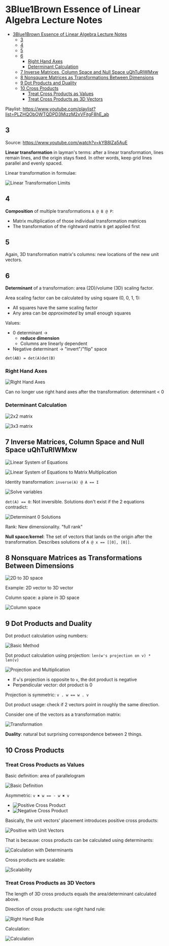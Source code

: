# 3Blue1Brown Essence of Linear Algebra Lecture Notes

- [3Blue1Brown Essence of Linear Algebra Lecture Notes](#3blue1brown-essence-of-linear-algebra-lecture-notes)
    - [3](#3)
    - [4](#4)
    - [5](#5)
    - [6](#6)
        - [Right Hand Axes](#right-hand-axes)
        - [Determinant Calculation](#determinant-calculation)
    - [7 Inverse Matrices, Column Space and Null Space uQhTuRlWMxw](#7-inverse-matrices-column-space-and-null-space-uqhturlwmxw)
    - [8 Nonsquare Matrices as Transformations Between Dimensions](#8-nonsquare-matrices-as-transformations-between-dimensions)
    - [9 Dot Products and Duality](#9-dot-products-and-duality)
    - [10 Cross Products](#10-cross-products)
        - [Treat Cross Products as Values](#treat-cross-products-as-values)
        - [Treat Cross Products as 3D Vectors](#treat-cross-products-as-3d-vectors)

Playlist: <https://www.youtube.com/playlist?list=PLZHQObOWTQDPD3MizzM2xVFitgF8hE_ab>

## 3

Source: <https://www.youtube.com/watch?v=kYB8IZa5AuE>

**Linear transformation** in layman's terms: after a linear transformation, lines remain lines, and the origin stays fixed.
In other words, keep grid lines parallel and evenly spaced.

Linear transformation in formulae:

![Linear Transformation Limits](3_files/linear_transformation_formulae.jpg)

## 4

**Composition** of multiple transformations `A @ B @ P`:

- Matrix multiplication of those individual transformation matrices
- The transformation of the rightward matrix `B` get applied first

## 5

Again, 3D transformation matrix's columns: new locations of the new unit vectors.

## 6

**Determinant** of a transformation: area (2D)/volume (3D) scaling factor.

Area scaling factor can be calculated by using square (0, 0, 1, 1):

- All squares have the same scaling factor
- Any area can be *approximated* by small enough squares

Values:

- 0 determinant ->
    - **reduce dimension**
    - Columns are linearly dependent
- Negative determinant -> "invert"/"flip" space

`det(AB) = det(A)det(B)`

### Right Hand Axes

![Right Hand Axes](6_files/right_hand_axes.png)

Can no longer use right hand axes after the transformation: determinant < 0

### Determinant Calculation

![2x2 matrix](6_files/determinant_2_2.png)

![3x3 matrix](6_files/determinant_3_3.png)

## 7 Inverse Matrices, Column Space and Null Space uQhTuRlWMxw

![Linear System of Equations](7_files/linear_system_of_equations.jpg)

![Linear System of Equations to Matrix Multiplication](7_files/linear_system_of_equations_to_matrix_multiplication.jpg)

Identity transformation: `inverse(A) @ A == I`

![Solve variables](7_files/solve_x.jpg)

`det(A) == 0`: Not inversible.
Solutions don't exist if the 2 equations contradict:

![Determinant 0 Solutions](7_files/det_0_solutions.jpg)

Rank: New dimensionality.
"full rank"

**Null space**/**kernel**: The set of vectors that lands on the origin after the transformation.
Describes solutions of `A @ x == [[0], [0]]`.

## 8 Nonsquare Matrices as Transformations Between Dimensions

![2D to 3D space](8_files/2d_to_3d_space.jpg)

Example: 2D vector to 3D vector

Column space: a plane in 3D space

![Column space](8_files/columns.jpg)

## 9 Dot Products and Duality

Dot product calculation using numbers:

![Basic Method](9_files/basic_method.jpg)

Dot product calculation using projection: `len(w's projection on v) * len(v)`

![Projection and Multiplication](9_files/projection_and_multiplication.jpg)

- If `w`'s projection is opposite to `v`, the dot product is negative
- Perpendicular vector: dot product is 0

Projection is symmetric: `v . w == w . v`

Dot product usage: check if 2 vectors point in roughly the same direction.

Consider one of the vectors as a transformation matrix:

![Transformation](9_files/vector_and_transformation.jpg)

**Duality**: natural but surprising correspondence between 2 things.

## 10 Cross Products

### Treat Cross Products as Values

Basic definition: area of parallelogram

![Basic Definition](10_files/numeric_value.jpg)

Asymmetric: `v ✖️ w == - w ✖️ v`

- ![Positive Cross Product](10_files/numeric_positive.jpg)
- ![Negative Cross Product](10_files/numeric_negative.jpg)

Basically, the unit vectors' placement introduces positive cross products:

![Positive with Unit Vectors](10_files/numeric_positive_with_unit_vectors.jpg)

That is because: cross products can be calculated using determinants:

![Calculation with Determinants](10_files/numeric_calculation_determinant.jpg)

Cross products are scalable:

![Scalability](10_files/numeric_scalability.jpg)

### Treat Cross Products as 3D Vectors

The length of 3D cross products equals the area/determinant calculated above.

Direction of cross products: use right hand rule:

![Right Hand Rule](10_files/right_hand_rule.jpg)

Calculation:

![Calculation](10_files/vector_calculation.jpg)
